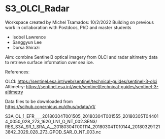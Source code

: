 # S3_OLCI_Radar

Workspace created by Michel Tsamados: 10/2/2022
Building on previous work in collaboration with Postdocs, PhD and master students 
- Isobel Lawrence
- Sanggyun Lee
- Dorsa Shirazi

Aim: combine Sentinel3 optical imagery from OLCI and radar altimetry data to retrieve surface information over sea ice. 

References: 

OLCI: https://sentinel.esa.int/web/sentinel/technical-guides/sentinel-3-olci
Altimetry: https://sentinel.esa.int/web/sentinel/technical-guides/sentinel-3-altimetry

Data files to be downloaded from https://scihub.copernicus.eu/dhus/odata/v1/

S3A_OL_1_EFR____20180304T001505_20180304T001555_20180305T044014_0050_028_273_1620_LN1_O_NT_002.SEN3/
RES_S3A_SR_1_SRA_A__20180304T001114_20180304T010144_20180329T213842_3029_028_273_GPOD_SAR_O_NT_003.nc


